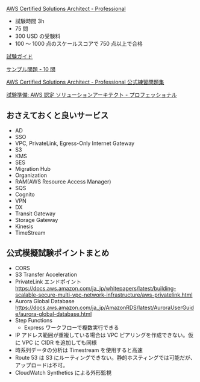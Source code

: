 
[AWS Certified Solutions Architect - Professional](https://aws.amazon.com/jp/certification/certified-solutions-architect-professional/)

* 試験時間 3h
* 75 問
* 300 USD の受験料
* 100 〜 1000 点のスケールスコアで 750 点以上で合格

[試験ガイド](https://d1.awsstatic.com/ja_JP/training-and-certification/docs-sa-pro/AWS-Certified-Solutions-Architect-Professional_Exam-Guide.pdf)

[サンプル問題 - 10 問](https://d1.awsstatic.com/ja_JP/training-and-certification/docs-sa-pro/AWS-Certified-Solutions-Architect-Professional_Sample-Questions.pdf)

[AWS Certified Solutions Architect - Professional 公式練習問題集](https://explore.skillbuilder.aws/learn/course/external/view/elearning/13272/aws-certified-solutions-architect-professional-official-practice-question-set-sap-c02-japanese)

[試験準備: AWS 認定 ソリューションアーキテクト - プロフェッショナル](https://explore.skillbuilder.aws/learn/course/external/view/elearning/14951/exam-prep-aws-certified-solutions-architect-professional-sap-c02)


## おさえておくと良いサービス

* AD
* SSO
* VPC, PrivateLink, Egress-Only Internet Gateway
* S3
* KMS
* SES
* Migration Hub
* Organization
* RAM(AWS Resource Access Manager)
* SQS
* Cognito
* VPN
* DX
* Transit Gateway
* Storage Gateway
* Kinesis
* TimeStream


## 公式模擬試験ポイントまとめ

* CORS
* S3 Transfer Acceleration
* PrivateLink エンドポイント
https://docs.aws.amazon.com/ja_jp/whitepapers/latest/building-scalable-secure-multi-vpc-network-infrastructure/aws-privatelink.html
* Aurora Global Database
https://docs.aws.amazon.com/ja_jp/AmazonRDS/latest/AuroraUserGuide/aurora-global-database.html
* Step Functions
  * Express ワークフローで複数実行できる
* IP アドレス範囲が重複している場合は VPC ピアリングを作成できない。仮に VPC に CIDR を追加しても同様
* 時系列データの分析は Timestream を使用すると高速
* Route 53 は S3 にルーティングできない。静的ホスティングでは可能だが、アップロードは不可。
* CloudWatch Synthetics による外形監視

